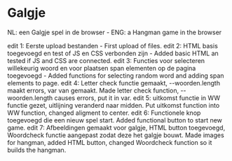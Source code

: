 # Galgje
NL: een Galgje spel in de browser - ENG: a Hangman game in the browser

edit 1: Eerste upload bestanden - First upload of files.
edit 2: HTML basis toegevoegd en test of JS en CSS verbonden zijn - Added basic HTML an tested if JS and CSS are connected.
edit 3: Functies voor selecteren willekeurig woord en voor plaatsen span elementen op de pagina toegevoegd - Added functions for selecting random word and adding span elements to page.
edit 4: Letter check functie gemaakt, --woorden.length maakt errors, var van gemaakt. Made letter check function, --woorden.length causes errors, put it in var.
edit 5: uitkomst functie in WW functie gezet, uitlijning veranderd naar midden. Put uitkomst function into WW function, changed aligment to center.
edit 6: Functionele knop toegevoegd die een nieuw spel start. Added functional button to start new game.
edit 7: Afbeeldingen gemaakt voor galgje, HTML button toegevoegd, Woordcheck functie aangepast zodat deze het galgje bouwt. Made images for hangman, added HTML button, changed Woordcheck function so it builds the hangman.